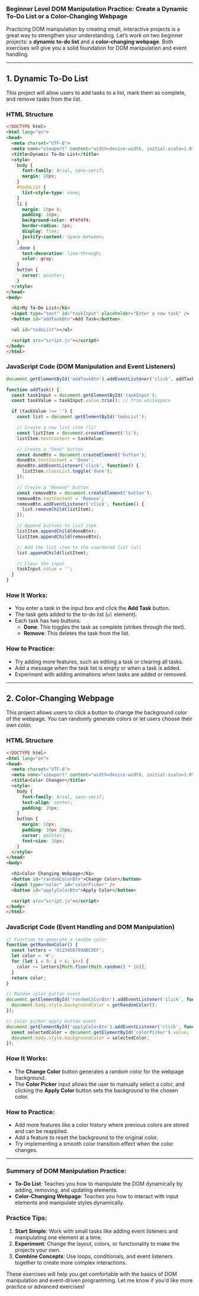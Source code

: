 ### Beginner Level DOM Manipulation Practice: Create a Dynamic To-Do List or a Color-Changing Webpage

Practicing DOM manipulation by creating small, interactive projects is a great way to strengthen your understanding. Let’s work on two beginner projects: a **dynamic to-do list** and a **color-changing webpage**. Both exercises will give you a solid foundation for DOM manipulation and event handling.

---

## 1. **Dynamic To-Do List**

This project will allow users to add tasks to a list, mark them as complete, and remove tasks from the list.

### **HTML Structure**
```html
<!DOCTYPE html>
<html lang="en">
<head>
  <meta charset="UTF-8">
  <meta name="viewport" content="width=device-width, initial-scale=1.0">
  <title>Dynamic To-Do List</title>
  <style>
    body {
      font-family: Arial, sans-serif;
      margin: 20px;
    }
    #todoList {
      list-style-type: none;
    }
    li {
      margin: 10px 0;
      padding: 10px;
      background-color: #f4f4f4;
      border-radius: 5px;
      display: flex;
      justify-content: space-between;
    }
    .done {
      text-decoration: line-through;
      color: gray;
    }
    button {
      cursor: pointer;
    }
  </style>
</head>
<body>

  <h1>My To-Do List</h1>
  <input type="text" id="taskInput" placeholder="Enter a new task" />
  <button id="addTaskBtn">Add Task</button>

  <ul id="todoList"></ul>

  <script src="script.js"></script>
</body>
</html>
```

### **JavaScript Code (DOM Manipulation and Event Listeners)**
```javascript
document.getElementById('addTaskBtn').addEventListener('click', addTask);

function addTask() {
  const taskInput = document.getElementById('taskInput');
  const taskValue = taskInput.value.trim(); // Trim whitespace

  if (taskValue !== '') {
    const list = document.getElementById('todoList');

    // Create a new list item (li)
    const listItem = document.createElement('li');
    listItem.textContent = taskValue;

    // Create a "Done" button
    const doneBtn = document.createElement('button');
    doneBtn.textContent = 'Done';
    doneBtn.addEventListener('click', function() {
      listItem.classList.toggle('done');
    });

    // Create a "Remove" button
    const removeBtn = document.createElement('button');
    removeBtn.textContent = 'Remove';
    removeBtn.addEventListener('click', function() {
      list.removeChild(listItem);
    });

    // Append buttons to list item
    listItem.appendChild(doneBtn);
    listItem.appendChild(removeBtn);

    // Add the list item to the unordered list (ul)
    list.appendChild(listItem);

    // Clear the input
    taskInput.value = '';
  }
}
```

### **How It Works:**
- You enter a task in the input box and click the **Add Task** button.
- The task gets added to the to-do list (`ul` element).
- Each task has two buttons:
  - **Done**: This toggles the task as complete (strikes through the text).
  - **Remove**: This deletes the task from the list.

### **How to Practice:**
- Try adding more features, such as editing a task or clearing all tasks.
- Add a message when the task list is empty or when a task is added.
- Experiment with adding animations when tasks are added or removed.

---

## 2. **Color-Changing Webpage**

This project allows users to click a button to change the background color of the webpage. You can randomly generate colors or let users choose their own color.

### **HTML Structure**
```html
<!DOCTYPE html>
<html lang="en">
<head>
  <meta charset="UTF-8">
  <meta name="viewport" content="width=device-width, initial-scale=1.0">
  <title>Color Changer</title>
  <style>
    body {
      font-family: Arial, sans-serif;
      text-align: center;
      padding: 20px;
    }
    button {
      margin: 10px;
      padding: 10px 20px;
      cursor: pointer;
      font-size: 16px;
    }
  </style>
</head>
<body>

  <h1>Color Changing Webpage</h1>
  <button id="randomColorBtn">Change Color</button>
  <input type="color" id="colorPicker" />
  <button id="applyColorBtn">Apply Color</button>

  <script src="script.js"></script>
</body>
</html>
```

### **JavaScript Code (Event Handling and DOM Manipulation)**
```javascript
// Function to generate a random color
function getRandomColor() {
  const letters = '0123456789ABCDEF';
  let color = '#';
  for (let i = 0; i < 6; i++) {
    color += letters[Math.floor(Math.random() * 16)];
  }
  return color;
}

// Random color button event
document.getElementById('randomColorBtn').addEventListener('click', function() {
  document.body.style.backgroundColor = getRandomColor();
});

// Color picker apply button event
document.getElementById('applyColorBtn').addEventListener('click', function() {
  const selectedColor = document.getElementById('colorPicker').value;
  document.body.style.backgroundColor = selectedColor;
});
```

### **How It Works:**
- The **Change Color** button generates a random color for the webpage background.
- The **Color Picker** input allows the user to manually select a color, and clicking the **Apply Color** button sets the background to the chosen color.

### **How to Practice:**
- Add more features like a color history where previous colors are stored and can be reapplied.
- Add a feature to reset the background to the original color.
- Try implementing a smooth color transition effect when the color changes.

---

### Summary of DOM Manipulation Practice:

- **To-Do List**: Teaches you how to manipulate the DOM dynamically by adding, removing, and updating elements.
- **Color-Changing Webpage**: Teaches you how to interact with input elements and manipulate styles dynamically.

### Practice Tips:
1. **Start Simple**: Work with small tasks like adding event listeners and manipulating one element at a time.
2. **Experiment**: Change the layout, colors, or functionality to make the projects your own.
3. **Combine Concepts**: Use loops, conditionals, and event listeners together to create more complex interactions.

These exercises will help you get comfortable with the basics of DOM manipulation and event-driven programming. Let me know if you'd like more practice or advanced exercises!